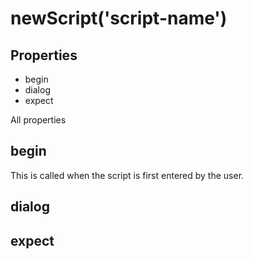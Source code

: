 # newScript('script-name')
## Properties
* begin
* dialog
* expect

All properties

## begin
This is called when the script is first entered by the user.

## dialog

## expect